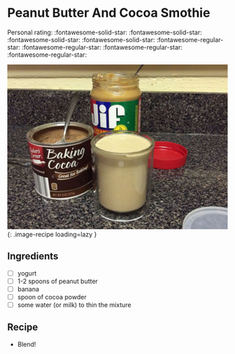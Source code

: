 <!-- Needs Manual Review -->

<!-- Do not modify sections with "AUTO-*". They are updated by make.py -->

# Peanut Butter And Cocoa Smothie

<!-- rating=1; (User can specify rating on scale of 1-5) -->
<!-- AUTO-UserRating -->
Personal rating: :fontawesome-solid-star: :fontawesome-solid-star: :fontawesome-solid-star: :fontawesome-solid-star: :fontawesome-regular-star: :fontawesome-regular-star: :fontawesome-regular-star: :fontawesome-regular-star:
<!-- /AUTO-UserRating -->

<!-- name_image=peanut_butter_and_cocoa_smothie.jpg; (User can specify image name) -->
<!-- AUTO-Image -->
![peanut_butter_and_cocoa_smothie.jpg](./peanut_butter_and_cocoa_smothie.jpg){: .image-recipe loading=lazy }
<!-- /AUTO-Image -->

## Ingredients

* [ ] yogurt
* [ ] 1-2 spoons of peanut butter
* [ ] banana
* [ ] spoon of cocoa powder
* [ ] some water (or milk) to thin the mixture

## Recipe

* Blend!
